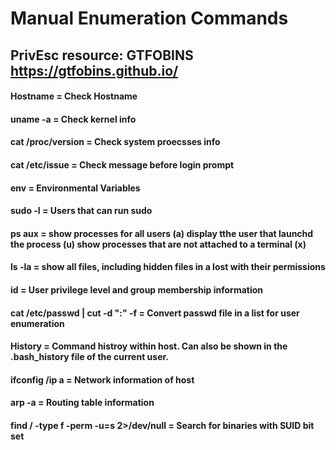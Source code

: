 # Manual Enumeration Commands

## PrivEsc resource: GTFOBINS https://gtfobins.github.io/

#### Hostname = Check Hostname
#### uname -a = Check kernel info
#### cat /proc/version = Check system proecsses info
#### cat /etc/issue = Check message before login prompt
#### env = Environmental Variables
#### sudo -l = Users that can run sudo
#### ps aux = show processes for all users (a) display tthe user that launchd the process (u)  show processes that are not attached to a terminal (x)
#### ls -la = show all files, including hidden files in a lost with their permissions        
#### id = User privilege level and group membership information
#### cat /etc/passwd | cut -d ":" -f = Convert passwd file in a list for user enumeration
#### History = Command histroy within host. Can also be shown in the .bash_history file of the current user.
#### ifconfig /ip a = Network information of host
#### arp -a = Routing table information
#### find / -type f -perm -u=s 2>/dev/null = Search for binaries with SUID bit set
